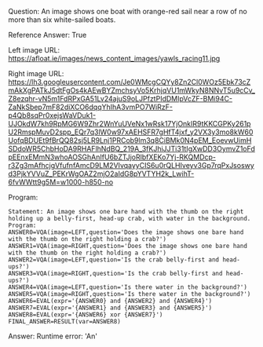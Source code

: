 Question: An image shows one boat with orange-red sail near a row of no more than six white-sailed boats.

Reference Answer: True

Left image URL: https://afloat.ie/images/news_content_images/yawls_racing11.jpg

Right image URL: https://lh3.googleusercontent.com/Je0WMcgCQYy8Zn2Cl0WOz5Ebk73cZmAkXgPATkJ5dtFgOs4kAEwBYZmchsyVo5KrhjqVU1mWkyN8NNvT5u9cCv_Z8ezqhr-vN5m1FdRPxGA51Lv24ajuS9oLJPfztPIdDMIpVcZF-BMi94C-ZaNkSbep7mF82diXCO6dqqYhIhA3vmPO7WiRzF-p4Qb8sqPr0xejsWaVDuk1-UJOkdW7kh9RpMG6W9Zhr2WnYuUVeNx1wRsk17YjOnkIR9tKKCGPKy261pU2RmspMuvD2spp_EQr7q3lW0w97xAEHSFR7gHfT4jxf_y2VX3y3mo8kW60UofqBDUEt9fBrQQ82sj5LR9Lnj1PRCob9lm3q8CiBMk0N4pEM_EoevwUimHSDdoWR5ChbHoDA9RHAFlhNdBQ_219A_3fKJhiJJTi31tIgXwDD3OymvZ1oFdpEEnxEMmN3whoAOSGhAnIfU6bZTJjoRlbfXEKo7Yj-RKQMDcp-r3Zg3mAfhcjgVfufnfAmcD9LM2VIvqayyCIS6u0rQLHIveyv3Gp7rqPxJsoswyd3PjkYVVuZ_PEKrWgOAZ2mjO2aIdG8pYVTYH2k_LwihT-6fvWWtt9g5M=w1000-h850-no

Program:

```
Statement: An image shows one bare hand with the thumb on the right holding up a belly-first, head-up crab, with water in the background.
Program:
ANSWER0=VQA(image=LEFT,question='Does the image shows one bare hand with the thumb on the right holding a crab?')
ANSWER1=VQA(image=RIGHT,question='Does the image shows one bare hand with the thumb on the right holding a crab?')
ANSWER2=VQA(image=LEFT,question='Is the crab belly-first and head-ups?')
ANSWER3=VQA(image=RIGHT,question='Is the crab belly-first and head-ups?')
ANSWER4=VQA(image=LEFT,question='Is there water in the background?')
ANSWER5=VQA(image=RIGHT,question='Is there water in the background?')
ANSWER6=EVAL(expr='{ANSWER0} and {ANSWER2} and {ANSWER4}')
ANSWER7=EVAL(expr='{ANSWER1} and {ANSWER3} and {ANSWER5}')
ANSWER8=EVAL(expr='{ANSWER6} xor {ANSWER7}')
FINAL_ANSWER=RESULT(var=ANSWER8)
```
Answer: Runtime error: 'An'

